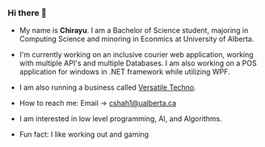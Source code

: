 ### Hi there 👋
- My name is **Chirayu**. I am a Bachelor of Science student, majoring in Computing Science and minoring in Econmics at University of Alberta.

- I'm currently working on an inclusive courier web application, working with multiple API's and multiple Databases. I am also working on a POS application for windows in .NET framework while utilizing WPF.

- I am also running a business called [Versatile Techno](https://versatiletechno.ca/). 

- How to reach me: Email -> cshah1@ualberta.ca

- I am interested in low level programming, AI, and Algorithms.

- Fun fact: I like working out and gaming
